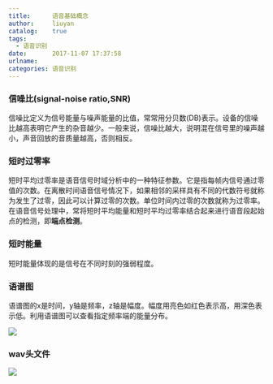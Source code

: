 ```yaml
---
title:      语音基础概念
author:     liuyan
catalog:    true
tags:
  - 语音识别
date:       2017-11-07 17:37:58
urlname:
categories: 语音识别
---
```


### 信噪比(signal-noise ratio,SNR)

信噪比定义为信号能量与噪声能量的比值，常常用分贝数(DB)表示。设备的信噪比越高表明它产生的杂音越少。一般来说，信噪比越大，说明混在信号里的噪声越小，声音回放的音质量越高，否则相反。

<!-- more -->

### 短时过零率

短时平均过零率是语音信号时域分析中的一种特征参数。它是指每帧内信号通过零值的次数。在离散时间语音信号情况下，如果相邻的采样具有不同的代数符号就称为发生了过零，因此可以计算过零的次数。单位时间内过零的次数就称为过零率。在语音信号处理中，常将短时平均能量和短时平均过零率结合起来进行语音段起始点的检测，即**端点检测**。

### 短时能量

短时能量体现的是信号在不同时刻的强弱程度。

### 语谱图

语谱图的x是时间，y轴是频率，z轴是幅度。幅度用亮色如红色表示高，用深色表示低。利用语谱图可以查看指定频率端的能量分布。

![](1.png)

### wav头文件

![](2.png)

